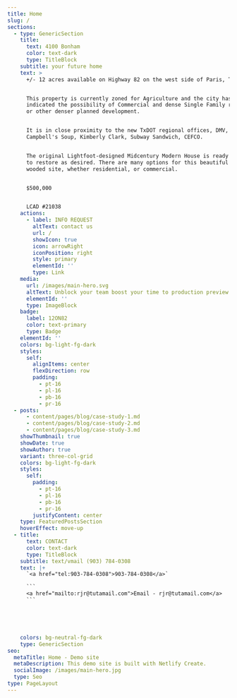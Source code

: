 ```yaml
---
title: Home
slug: /
sections:
  - type: GenericSection
    title:
      text: 4100 Bonham
      color: text-dark
      type: TitleBlock
    subtitle: your future home
    text: >
      +/- 12 acres available on Highway 82 on the west side of Paris, TX.


      This property is currently zoned for Agriculture and the city has
      indicated the possibility of Commercial and dense Single Family rezoning
      or other denser planned development.


      It is in close proximity to the new TxDOT regional offices, DMV,
      Campbell's Soup, Kimberly Clark, Subway Sandwich, CEFCO.


      The original Lightfoot-designed Midcentury Modern House is ready for you
      to restore as desired. There are many options for this beautiful 1/3
      wooded site, whether residential, or commercial.


      $500,000


      LCAD #21038
    actions:
      - label: INFO REQUEST
        altText: contact us
        url: /
        showIcon: true
        icon: arrowRight
        iconPosition: right
        style: primary
        elementId: ''
        type: Link
    media:
      url: /images/main-hero.svg
      altText: Unblock your team boost your time to production preview
      elementId: ''
      type: ImageBlock
    badge:
      label: 12ON82
      color: text-primary
      type: Badge
    elementId: ''
    colors: bg-light-fg-dark
    styles:
      self:
        alignItems: center
        flexDirection: row
        padding:
          - pt-16
          - pl-16
          - pb-16
          - pr-16
  - posts:
      - content/pages/blog/case-study-1.md
      - content/pages/blog/case-study-2.md
      - content/pages/blog/case-study-3.md
    showThumbnail: true
    showDate: true
    showAuthor: true
    variant: three-col-grid
    colors: bg-light-fg-dark
    styles:
      self:
        padding:
          - pt-16
          - pl-16
          - pb-16
          - pr-16
        justifyContent: center
    type: FeaturedPostsSection
    hoverEffect: move-up
  - title:
      text: CONTACT
      color: text-dark
      type: TitleBlock
    subtitle: text/vmail (903) 784-0308
    text: |+
      `<a href="tel:903-784-0308">903-784-0308</a>`

      ```
      <a href="mailto:rjr@tutamail.com">Email - rjr@tutamail.com</a>
      ```





    colors: bg-neutral-fg-dark
    type: GenericSection
seo:
  metaTitle: Home - Demo site
  metaDescription: This demo site is built with Netlify Create.
  socialImage: /images/main-hero.jpg
  type: Seo
type: PageLayout
---
```

